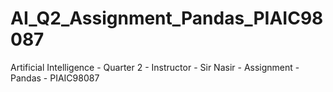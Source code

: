 # AI_Q2_Assignment_Pandas_PIAIC98087
Artificial Intelligence - Quarter 2 - Instructor - Sir Nasir - Assignment - Pandas - PIAIC98087
